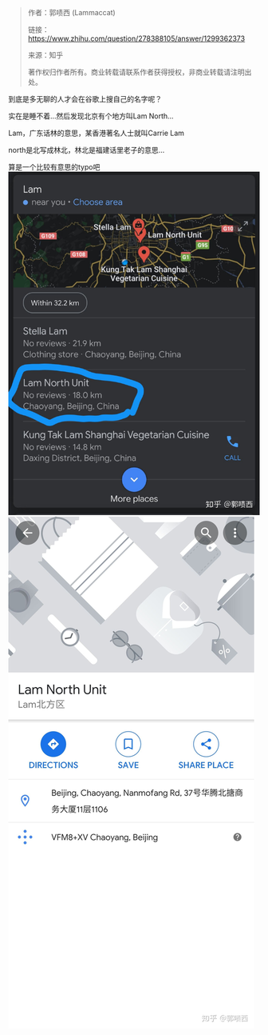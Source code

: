 > 作者：郭啧西 (Lammaccat)
>
> 链接：https://www.zhihu.com/question/278388105/answer/1299362373
>
> 来源：知乎
>
> 著作权归作者所有。商业转载请联系作者获得授权，非商业转载请注明出处。



到底是多无聊的人才会在谷歌上搜自己的名字呢？

实在是睡不着…然后发现北京有个地方叫Lam North…

Lam，广东话林的意思，某香港著名人士就叫Carrie Lam 

north是北写成林北，林北是福建话里老子的意思…

算是一个比较有意思的typo吧
![img](../assets/v2-3dd1924ad20fae1671c699826955bdc4_1440w.jpg)
![img](../assets/v2-fd02f68432e91dbc04156d366ea26b22_1440w.jpg)

